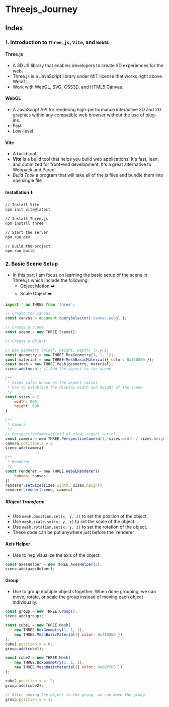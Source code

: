 # Threejs_Journey
## Index

### 1. Introduction to `Three.js`, `Vite`, and `WebGL`
#### Three.js
- A 3D JS library that enables developers to create 3D experiences for the web.
- Three.js is a JavaScript library under MIT license that works right above WebGL
- Work with WebGL, SVG, CSS3D, and HTML5 Canvas.

#### WebGL
- A JavaScript API for rendering high-performance interactive 3D and 2D graphics within any compatible web browser without the use of plug-ins.
- Fast
- Low-level 

#### Vite
- A build tool.
- **Vite** is a build tool that helps you build web applications. It's fast, lean, and optimized for front-end development. It's a great alternative to Webpack and Parcel.
- *Build Took* a program that will take all of the js files and bundle them into one single file

#### Installation ⬇️
```bash
// Install Vite
npm init vite@latest

// Install Three.js
npm install three

// Start the server
npm run dev

// Build the project
npm run build
```

### 2. Basic Scene Setup
- In this part I am focus on learning the basic setup of the scene in Three.js which include the following:
  - Object Motion ➡️
  - Scale Object ➡️

```javascript
import * as THREE from 'three';

// Create the canvas
const canvas = document.querySelector('canvas.webgl');

// Create a scene
const scene = new THREE.Scene();

// Create a Object

// Box Geometry (Width, Height, Depth) (x,y,z)
const geometry = new THREE.BoxGeometry(1, 1, 1);
const material = new THREE.MeshBasicMaterial({ color: 0xff0000 });
const mesh = new THREE.Mesh(geometry, material);
scene.add(mesh); // Add the object to the scene

/**
 * Sizes (also known as the aspect ratio)
 * Use to establish the display width and height of the scene
 */
const sizes = {
    width: 800,
    height: 600
}

/**
 * Camera
 */
// PerspectiveCamera(field of view, aspect ratio)
const camera = new THREE.PerspectiveCamera(1, sizes.width / sizes.height)
camera.position.z = 3
scene.add(camera)

/**
 * Renderer
 */
const renderer = new THREE.WebGLRenderer({
    canvas: canvas
})
renderer.setSize(sizes.width, sizes.height)
renderer.render(scene, camera)
```
##### ❗️**Object Transform**
- Use `mesh.position.set(x, y, z)` to set the position of the object.
- Use `mesh.scale.set(x, y, z)` to set the scale of the object.
- Use `mesh.rotation.set(x, y, z)` to set the rotation of the object.
- These code can be put anywhere just before the `renderer

#### Axis Helper
- Use to hep visualize the axis of the object.
```JavaScript
const axesHelper = new THREE.AxesHelper(2);
scene.add(axesHelper);
``` 

#### Group
- Use to group multiple objects together. When done grouping, we can move, rotate, or scale the group instead of moving each object individually.
```JavaScript
const group = new THREE.Group();
scene.add(group);

const cube1 = new THREE.Mesh(
    new THREE.BoxGeometry(1, 1, 1),
    new THREE.MeshBasicMaterial({ color: 0xff0000 })
);
cube1.position.x = 0;
group.add(cube1);

const cube2 = new THREE.Mesh(
    new THREE.BoxGeometry(1, 1, 1),
    new THREE.MeshBasicMaterial({ color: 0x00ff00 })
);

cube2.position.x = -2;
group.add(cube2);

// After adding the object to the group, we can move the group
group.position.y = 1;
```
